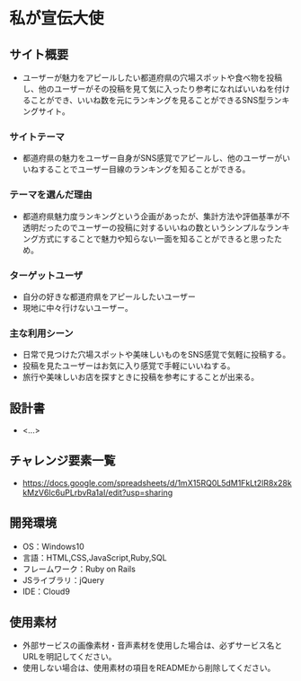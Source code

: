 # 私が宣伝大使

## サイト概要
- ユーザーが魅力をアピールしたい都道府県の穴場スポットや食べ物を投稿し、他のユーザーがその投稿を見て気に入ったり参考になればいいねを付けることができ、いいね数を元にランキングを見ることができるSNS型ランキングサイト。

### サイトテーマ
- 都道府県の魅力をユーザー自身がSNS感覚でアピールし、他のユーザーがいいねすることでユーザー目線のランキングを知ることができる。

### テーマを選んだ理由
- 都道府県魅力度ランキングという企画があったが、集計方法や評価基準が不透明だったのでユーザーの投稿に対するいいねの数というシンプルなランキング方式にすることで魅力や知らない一面を知ることができると思ったため。

### ターゲットユーザ
- 自分の好きな都道府県をアピールしたいユーザー
- 現地に中々行けないユーザー。

### 主な利用シーン
- 日常で見つけた穴場スポットや美味しいものをSNS感覚で気軽に投稿する。
- 投稿を見たユーザーはお気に入り感覚で手軽にいいねする。
- 旅行や美味しいお店を探すときに投稿を参考にすることが出来る。

## 設計書
- <...>

## チャレンジ要素一覧
- https://docs.google.com/spreadsheets/d/1mX15RQ0L5dM1FkLt2lR8x28kkMzV6Ic6uPLrbvRa1aI/edit?usp=sharing

## 開発環境
- OS：Windows10
- 言語：HTML,CSS,JavaScript,Ruby,SQL
- フレームワーク：Ruby on Rails
- JSライブラリ：jQuery
- IDE：Cloud9

## 使用素材
- 外部サービスの画像素材・音声素材を使用した場合は、必ずサービス名とURLを明記してください。
- 使用しない場合は、使用素材の項目をREADMEから削除してください。
